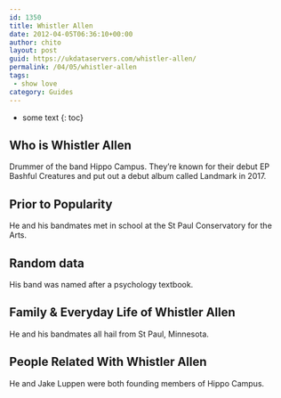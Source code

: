 ```yaml
---
id: 1350
title: Whistler Allen
date: 2012-04-05T06:36:10+00:00
author: chito
layout: post
guid: https://ukdataservers.com/whistler-allen/
permalink: /04/05/whistler-allen
tags:
 - show love
category: Guides
---
```


* some text
{: toc}
          
          
## Who is  Whistler Allen
                  
                  
                  
Drummer of the band Hippo Campus. They&#8217;re known for their debut EP Bashful Creatures and put out a debut album called Landmark in 2017.
                  
                
                
                
## Prior to Popularity 
                  
                  
                  
He and his bandmates met in school at the St Paul Conservatory for the Arts.
                  
                
                
                
## Random data 
                  
                  
                  
His band was named after a psychology textbook.
                  
                
                
                
## Family & Everyday Life of Whistler Allen
                  
                  
                  
He and his bandmates all hail from St Paul, Minnesota.
                  
                
                
                
## People Related With  Whistler Allen
                  
                  
                  
He and Jake Luppen were both founding members of Hippo Campus.
                  
                
              
            
          
          
          
    
    
  

